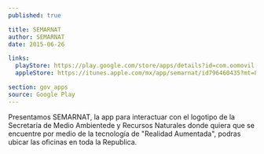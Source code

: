 ```yaml
---
published: true

title: SEMARNAT
author: SEMARNAT
date: 2015-06-26

links:
  playStore: https://play.google.com/store/apps/details?id=com.oomovil.semarnat
  appleStore: https://itunes.apple.com/mx/app/semarnat/id796460435?mt=8

section: gov_apps
source: Google Play
---
```

Presentamos SEMARNAT, la app para interactuar con el logotipo de la Secretaría de Medio Ambientede y Recursos Naturales donde quiera que se encuentre por medio de la tecnología de "Realidad Aumentada", podras ubicar las oficinas en toda la Republica.
